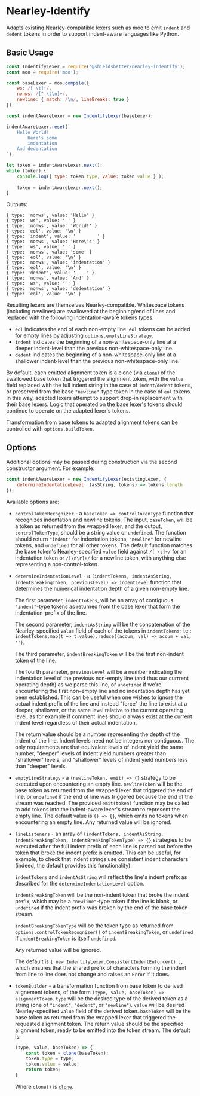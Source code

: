 # Nearley-Identify

Adapts existing [Nearley](https://www.npmjs.com/package/nearley)-compatible
lexers such as [moo](https://www.npmjs.com/package/moo) to emit `indent` and
`dedent` tokens in order to support indent-aware languages like Python.

## Basic Usage

```javascript
const IndentifyLexer = require('@shieldsbetter/nearley-indentify');
const moo = require('moo');

const baseLexer = moo.compile({
    ws: /[ \t]+/,
    nonws: /[^ \t\n]+/,
    newline: { match: /\n/, lineBreaks: true }
});

const indentAwareLexer = new IndentifyLexer(baseLexer);

indentAwareLexer.reset(`
    Hello World!
        Here's some
        indentation
    And dedentation
`);

let token = indentAwareLexer.next();
while (token) {
    console.log({ type: token.type, value: token.value } );
    
    token = indentAwareLexer.next();
}
```

Outputs:

```
{ type: 'nonws', value: 'Hello' }
{ type: 'ws', value: ' ' }
{ type: 'nonws', value: 'World!' }
{ type: 'eol', value: '\n' }
{ type: 'indent', value: '        ' }
{ type: 'nonws', value: 'Here\'s' }
{ type: 'ws', value: ' ' }
{ type: 'nonws', value: 'some' }
{ type: 'eol', value: '\n' }
{ type: 'nonws', value: 'indentation' }
{ type: 'eol', value: '\n' }
{ type: 'dedent', value: '    ' }
{ type: 'nonws', value: 'And' }
{ type: 'ws', value: ' ' }
{ type: 'nonws', value: 'dedentation' }
{ type: 'eol', value: '\n' }
```

Resulting lexers are themselves Nearley-compatible.  Whitespace tokens
(including newlines) are swallowed at the beginning/end of lines and replaced
with the following indentation-aware tokens types:

* `eol` indicates the end of each non-empty line.  `eol` tokens can be added for
  empty lines by adjusting `options.emptyLineStrategy`.
* `indent` indicates the beginning of a non-whitespace-only line at a deeper
  indent-level than the previous non-whitespace-only line.
* `dedent` indicates the beginning of a non-whitespace-only line at a shallower
  indent-level than the previous non-whitespace-only line.

By default, each emitted alignment token is a clone (via
[`clone`](https://www.npmjs.com/package/clone)) of the swallowed base token that triggered the alignment token, with the `value` field replaced with the full
indent string in the case of `indent`/`dedent` tokens, or preserved from the
base `"newline"`-type token in the case of `eol` tokens.  In this way, adapted
lexers attempt to support drop-in replacement with their base lexers.  Logic
that operated on the base lexer's tokens should continue to operate on the
adapted lexer's tokens.

Transformation from base tokens to adapted alignment tokens can be controlled
with `options.buildToken`.

## Options

Additional options may be passed during construction via the second constructor
argument.  For example:

```javascript
const indentAwareLexer = new IndentifyLexer(existingLexer, {
    determineIndentationLevel: (asString, tokens) => tokens.length
});
```

Available options are:

* `controlTokenRecognizer` - a `baseToken => controlTokenType` function that
  recognizes indentation and newline tokens.  The input, `baseToken`, will be a
  token as returned from the wrapped lexer, and the output, `controlTokenType`,
  should be a string value or `undefined`.  The function should return
  `"indent"` for indentation tokens, `"newline"` for newline tokens, and
  `undefined` for all other tokens.  The default function matches the base
  token's Nearley-specified `value` field against `/[ \t]+/` for an indentation
  token or `/[\n\r]+/` for a newline token, with anything else representing a
  non-control-token.
* `determineIndentationLevel` - a
  `(indentTokens, indentAsString, indentBreakingToken, previousLevel) =>
  indentLevel` function that determines the numerical indentation depth of
  a given non-empty line.
  
  The first parameter, `indentTokens`, will be an array of contiguous
  `"indent"`-type tokens as returned from the base lexer that form the
  indentation-prefix of the line.
  
  The second parameter, `indentAsString` will be the concatenation of the
  Nearley-specified `value` field of each of the tokens in `indentTokens`; i.e.:
  `indentTokens.map(t => t.value).reduce((accum, val) => accum + val, '')`.
  
  The third parameter, `indentBreakingToken` will be the first non-indent token
  of the line.
  
  The fourth parameter, `previousLevel` will be a number indicating the
  indentation level of the previous non-empty line (and thus our currrent
  operating depth) as we parse this line, or `undefined` if we're encountering
  the first non-empty line and no indentation depth has yet been established.
  This can be useful when one wishes to ignore the actual indent prefix of the
  line and instead "force" the line to exist at a deeper, shallower, or the same
  level relative to the current operating level, as for example if comment lines
  should always exist at the current indent level regardless of their actual
  indentation.
  
  The return value should be a number representing the depth of the indent of
  the line.  Indent levels need not be integers nor contiguous.  The only
  requirements are that equivalent levels of indent yield the same number,
  "deeper" levels of indent yield numbers greater than "shallower" levels, and
  "shallower" levels of indent yield numbers less than "deeper" levels.
* `emptyLineStrategy` - a `(newlineToken, emit) => {}` strategy to be executed
  upon encountering an empty line.  `newlineToken` will be the base token as
  returned from the wrapped lexer that triggered the end of line, or
  `undefined` if the end of line was triggered because the end of the stream was
  reached.  The provided `emit(token)` function may be called to add tokens into
  the indent-aware lexer's stream to represent the empty line.  The default
  value is `() => {}`, which emits no tokens when encountering an empty line.
  Any returned value will be ignored.
* `lineListeners` - an array of `(indentTokens, indentAsString,
  indentBreakingToken, indentBreakingTokenType) => {}` strategies to be executed
  after the full indent prefix of each line is parsed but before the token that
  broke the indent prefix is emitted.  This can be useful, for example, to check
  that indent strings use consistent indent characters (indeed, the default
  provides this functionality).
  
  `indentTokens` and `indentAsString` will reflect the line's indent prefix as
  described for the `determineIndentationLevel` option.
  
  `indentBreakingToken` will be the non-indent token that broke the indent
  prefix, which may be a `"newline"`-type token if the line is blank, or
  `undefined` if the indent prefix was broken by the end of the base token
  stream.
  
  `indentBreakingTokenType` will be the token type as returned from
  `options.controlTokenRecognizer()` of `indentBreakingToken`, or `undefined` if
  `indentBreakingToken` is itself `undefined`.
  
  Any returned value will be ignored.
  
  The default is `[ new IndentifyLexer.ConsistentIndentEnforcer() ]`, which
  ensures that the shared prefix of characters forming the indent from line to
  line does not change and raises an `Error` if it does.
* `tokenBuilder` - a transformation function from base token to derived
  alignement tokens, of the form `(type, value, baseToken) => alignmentToken`.
  `type` will be the desired type of the derived token as a string (one of
  `"indent"`, `"dedent"`, or `"newline"`).  `value` will be desired
  Nearley-specified `value` field of the derived token.  `baseToken` will be the
  base token as returned from the wrapped lexer that triggered the requested
  alignment token.  The return value should be the specified alignment token,
  ready to be emitted into the token stream.  The default is:
  
  ```javascript
  (type, value, baseToken) => {
      const token = clone(baseToken);
      token.type = type;
      token.value = value;
      return token;
  }
  ```
  
  Where `clone()` is [`clone`](https://www.npmjs.com/package/clone).
